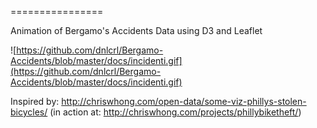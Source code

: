 

================

Animation of Bergamo's Accidents Data using D3 and Leaflet

![https://github.com/dnlcrl/Bergamo-Accidents/blob/master/docs/incidenti.gif](https://github.com/dnlcrl/Bergamo-Accidents/blob/master/docs/incidenti.gif)

Inspired by: http://chriswhong.com/open-data/some-viz-phillys-stolen-bicycles/ (in action at:  http://chriswhong.com/projects/phillybiketheft/)
